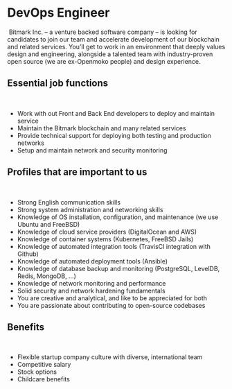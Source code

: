# DevOps Engineer
​
Bitmark Inc. – a venture backed software company – is looking for
candidates to join our team and accelerate development of our
blockchain and related services. You’ll get to work in an environment
that deeply values design and engineering, alongside a talented team
with industry-proven open source (we are ex-Openmoko people) and
design experience.
​
## Essential job functions
​
- Work with out Front and Back End developers to deploy and maintain service
- Maintain the Bitmark blockchain and many related services
- Provide technical support for deploying both testing and production networks
- Setup and maintain network and security monitoring
​
## Profiles that are important to us
​
- Strong English communication skills
- Strong system administration and networking skills
- Knowledge of OS installation, configuration, and maintenance (we use Ubuntu and FreeBSD)
- Knowledge of cloud service providers (DigitalOcean and AWS)
- Knowledge of container systems (Kubernetes, FreeBSD Jails)
- Knowledge of automated integration tools (TravisCI integration with Github)
- Knowledge of automated deployment tools (Ansible)
- Knowledge of database backup and monitoring (PostgreSQL, LevelDB, Redis, MongoDB, …)
- Knowledge of network monitoring and performance
- Solid security and network hardening fundamentals
- You are creative and analytical, and like to be appreciated for both
- You are passionate about contributing to open-source codebases
​
## Benefits
​
- Flexible startup company culture with diverse, international team
- Competitive salary
- Stock options
- Childcare benefits
